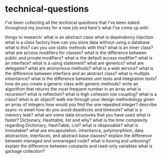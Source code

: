 # technical-questions
I've been collecting all the technical questions that I've been asked throughout my journey for a new job and here's what I've come up  with


things to research:
what is an abstract class
what is dependency injection
what is a class factory
how can you store data without using a database
what is this?
can you use static methods with this?
what is an inner class?
what are access modifiers for classes?
what is the difference between public and private modifiers?
what is the default access modifier?
what is an interface?
what is a using statement?
what are generics?
what are delegates?
what are anonymous methods?
what is a web service?
what is the difference between interface and an abstract class?
what is multiple inheritance?
what is the difference between unit tests and integration tests?
how do you create a generic class with generic methods?
write an algorithim that returns the most frequent number in an array
what is recursion?
what is reflection?
what is high cohesion low coupling?
what is a class? what is an object?
walk me through your design methodology
given an array of integers how would you find the one repeated integer?
describe async vs await
how do you avoid deadlocks and timeouts?
what is a memory leak?
what are some data structures that you have used
what is faster? Dictionary, Hashtable, list and why?
what is the time complexity regarding Dictionary, HashTable, List?
what is idisposable?
what is immutable?
what are encapsulation, inheritance, polymorphism, data abstraction, interfaces, and abstract base classes?
explain the difference between managed and unmanaged code?
what is boxing and unboxing?
explain the difference between constants and read-only variables
what is garbage collection?
